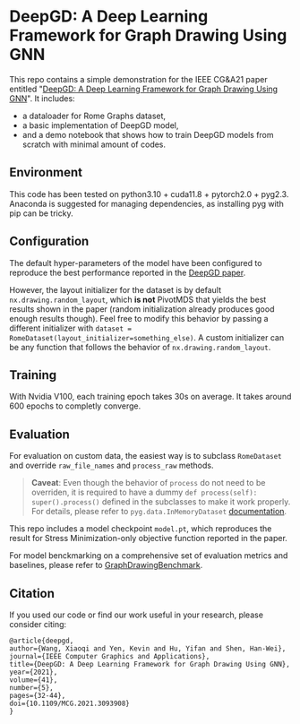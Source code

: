 # DeepGD: A Deep Learning Framework for Graph Drawing Using GNN
This repo contains a simple demonstration for the IEEE CG&A21 paper entitled "[DeepGD: A Deep Learning Framework for Graph Drawing Using GNN](https://arxiv.org/abs/2106.15347)". It includes:

* a dataloader for Rome Graphs dataset,
* a basic implementation of DeepGD model,
* and a demo notebook that shows how to train DeepGD models from scratch with minimal amount of codes.

## Environment
This code has been tested on python3.10 + cuda11.8 + pytorch2.0 + pyg2.3. Anaconda is suggested for managing dependencies, as installing pyg with pip can be tricky. 

## Configuration
The default hyper-parameters of the model have been configured to reproduce the best performance reported in the [DeepGD paper](https://arxiv.org/abs/2106.15347). 

However, the layout initializer for the dataset is by default `nx.drawing.random_layout`, which **is not** PivotMDS that yields the best results shown in the paper (random initialization already produces good enough results though). Feel free to modify this behavior by passing a different initializer with `dataset = RomeDataset(layout_initializer=something_else)`. A custom initializer can be any function that follows the behavior of `nx.drawing.random_layout`.

## Training
With Nvidia V100, each training epoch takes 30s on average. It takes around 600 epochs to completly converge.

## Evaluation
For evaluation on custom data, the easiest way is to subclass `RomeDataset` and override `raw_file_names` and `process_raw` methods.
> **Caveat**: Even though the behavior of `process` do not need to be overriden, it is required to have a dummy `def process(self): super().process()` defined in the subclasses to make it work properly. For details, please refer to `pyg.data.InMemoryDataset` [documentation](https://pytorch-geometric.readthedocs.io/en/latest/modules/data.html#torch_geometric.data.InMemoryDataset).

This repo includes a model checkpoint `model.pt`, which reproduces the result for Stress Minimization-only objective function reported in the paper.

For model benckmarking on a comprehensive set of evaluation metrics and baselines, please refer to [GraphDrawingBenchmark](https://github.com/yolandalalala/GraphDrawingBenchmark).

## Citation
If you used our code or find our work useful in your research, please consider citing:
```
@article{deepgd,
author={Wang, Xiaoqi and Yen, Kevin and Hu, Yifan and Shen, Han-Wei},
journal={IEEE Computer Graphics and Applications},
title={DeepGD: A Deep Learning Framework for Graph Drawing Using GNN},
year={2021},
volume={41},
number={5},
pages={32-44},
doi={10.1109/MCG.2021.3093908}
}
```
